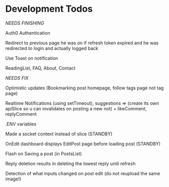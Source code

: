 # Development Todos

_NEEDS FINISHING_

Auth0 Authentication

Redirect to previous page he was on if refresh token expired and he was redirected to login and actually logged back

Use Toast on notification

ReadingList, FAQ, About, Contact

_NEEDS FIX_

Optimistic updates (Bookmarking post homepage, follow tags page not tag page)

Realtime Notifications (using setTimeout), suggestions => (create its own apiSlice so u can invalidates on posting a new not) + likeComment, replyComment

.ENV variables

Made a socket context instead of slice (STANDBY)

OnEdit dashboard displays EditPost page before loading post (STANDBY)

Flash on Saving a post (in PostsList)

Reply deletion results in deleting the lowest reply until refresh

Detection of what inputs changed on post edit (do not reupload the same image!)
